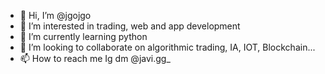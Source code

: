- 👋 Hi, I’m @jgojgo
- 👀 I’m interested in trading, web and app development
- 🌱 I’m currently learning python
- 💞️ I’m looking to collaborate on algorithmic trading, IA, IOT, Blockchain...
- 📫 How to reach me Ig dm @javi.gg_

<!---
jgojgo/jgojgo is a ✨ special ✨ repository because its `README.md` (this file) appears on your GitHub profile.
You can click the Preview link to take a look at your changes.
--->
